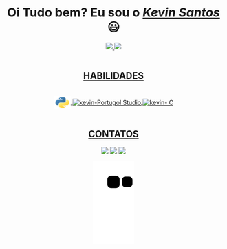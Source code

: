 <div>
  <h1 align="center">Oi Tudo bem? Eu sou o <a href="https://www.linkedin.com/in/kevin-sousa-5a6a9b210/"><i>Kevin Santos</i></a> 😃️</h1>
  

<div align="center">
  <a href="https://github.com/kevinSantos01">
  <img height="130em" src="https://github-readme-stats.vercel.app/api?username=kevinsantoos&show_icons=true&theme=github_dark&include_all_commits=true&count_private=true"/>
  <img height="130em" src="https://github-readme-stats.vercel.app/api/top-langs/?username=kevinsantoos&layout=compact&langs_count=7&theme=github_dark"/>
</div>

<div align="center" valign="top"><br>
  
  ## HABILIDADES
  
  <div style="display: inline_block"><br>
  <img align="center" alt="kevin-Python" height="30" width="40" src="https://raw.githubusercontent.com/devicons/devicon/master/icons/python/python-original.svg">
  <img align="center" alt="kevin-Portugol Studio" height="30" width="40" src="https://univali-lite.github.io/Portugol-Studio/assets/img/logo.png">
  <img align="center" alt="kevin- C " height="30" width="40" src="https://cdn.jsdelivr.net/gh/devicons/devicon/icons/c/c-original.svg" />
                                                                                                                                                  
</div><br>

 ## CONTATOS
  
<div align="center">
  <a href="https://www.instagram.com/keevvim/" target="_blank"><img src="https://img.shields.io/badge/-Instagram-%23E4405F?style=for-the-badge&logo=instagram&logoColor=white" target="_blank"></a>
  <a href="https://www.linkedin.com/in/kevin-sousa-5a6a9b210/" target="_blank"><img src="https://img.shields.io/badge/-LinkedIn-%230077B5?style=for-the-badge&logo=linkedin&logoColor=white" target="_blank"></a> 
  <a href="mailto:kevinsousatt@gmail.com"><img src="https://img.shields.io/badge/-Gmail-%23333?style=for-the-badge&logo=gmail&logoColor=white" target="_blank"></a>
</div>
  
  ![Snake animation](https://github.com/formandodev/formandodev/blob/output/github-contribution-grid-snake.svg)
